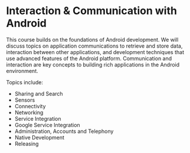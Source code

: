 # Interaction & Communication with Android

This course builds on the foundations of Android development. We will discuss topics on application communications to retrieve and store data, interaction between other applications, and development techniques that use advanced features of the Android platform. Communication and interaction are key concepts to building rich applications in the Android environment.

Topics include:

- Sharing and Search
- Sensors
- Connectivity
- Networking
- Service Integration
- Google Service Integration
- Administration, Accounts and Telephony
- Native Development
- Releasing
